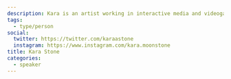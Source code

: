```yaml
---
description: Kara is an artist working in interactive media and videogames. She is part of the Different Games Collective and teaches at Alberta University of the Arts.
tags:
  - type/person
social:
  twitter: https://twitter.com/karaastone
  instagram: https://www.instagram.com/kara.moonstone
title: Kara Stone
categories:
  - speaker
---
```

